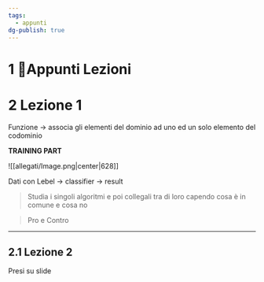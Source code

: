 ```yaml
---
tags:
  - appunti
dg-publish: true
---
```


# 1 📝Appunti Lezioni

# 2 Lezione 1

Funzione → associa gli elementi del dominio ad uno ed un solo elemento del codominio

**TRAINING PART**

![[allegati/Image.png|center|628]]

Dati con Lebel → classifier → result

> Studia i singoli algoritmi e poi collegali tra di loro capendo cosa è in comune e cosa no

> Pro e Contro

---

## 2.1 Lezione 2

Presi su slide